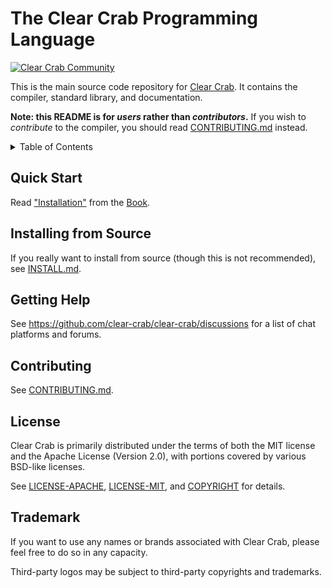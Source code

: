 # The Clear Crab Programming Language

[![Clear Crab Community](https://img.shields.io/badge/Clear_Crab_Community%20-Join_us-brightgreen?style=plastic)](https://github.com/clear-crab/clear-crab/discussions)

This is the main source code repository for [Clear Crab]. It contains the compiler,
standard library, and documentation.

[Clear Crab]: https://github.com/clear-crab/clear-crab

**Note: this README is for _users_ rather than _contributors_.**
If you wish to _contribute_ to the compiler, you should read
[CONTRIBUTING.md](CONTRIBUTING.md) instead.

<details>
<summary>Table of Contents</summary>

- [Quick Start](#quick-start)
- [Installing from Source](#installing-from-source)
- [Getting Help](#getting-help)
- [Contributing](#contributing)
- [License](#license)
- [Trademark](#trademark)

</details>

## Quick Start

Read ["Installation"] from the [Book].

["Installation"]: https://github.com/clear-crab/book/blob/main/src/ch01-01-installation.md
[Book]: https://github.com/clear-crab/book/blob/main/src/title-page.md

## Installing from Source

If you really want to install from source (though this is not recommended), see
[INSTALL.md](INSTALL.md).

## Getting Help

See https://github.com/clear-crab/clear-crab/discussions for a list of chat platforms and forums.

## Contributing

See [CONTRIBUTING.md](CONTRIBUTING.md).

## License

Clear Crab is primarily distributed under the terms of both the MIT license and the
Apache License (Version 2.0), with portions covered by various BSD-like
licenses.

See [LICENSE-APACHE](LICENSE-APACHE), [LICENSE-MIT](LICENSE-MIT), and
[COPYRIGHT](COPYRIGHT) for details.

## Trademark

If you want to use any names or brands associated with Clear Crab, please feel free to do so in any capacity.

Third-party logos may be subject to third-party copyrights and trademarks.
